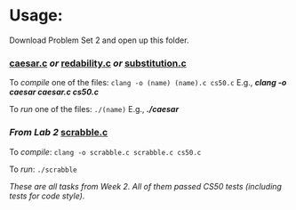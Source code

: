 # Usage:
Download Problem Set 2 and open up this folder.

### [caesar.c](caesar.c) _or_ [redability.c](readability.c)  _or_ [substitution.c](substitution.c) 

To *compile* one of the files: `clang -o (name) (name).c cs50.c` E.g., ***clang -o caesar caesar.c cs50.c***

To *run* one of the files: `./(name)` E.g., ***./caesar***

### _From Lab 2_ [scrabble.c](Lab_2/scrabble.c) 

To *compile*: `clang -o scrabble.c scrabble.c cs50.c`

To *run*: `./scrabble`

_These are all tasks from Week 2. All of them passed CS50 tests (including tests for code style)._
